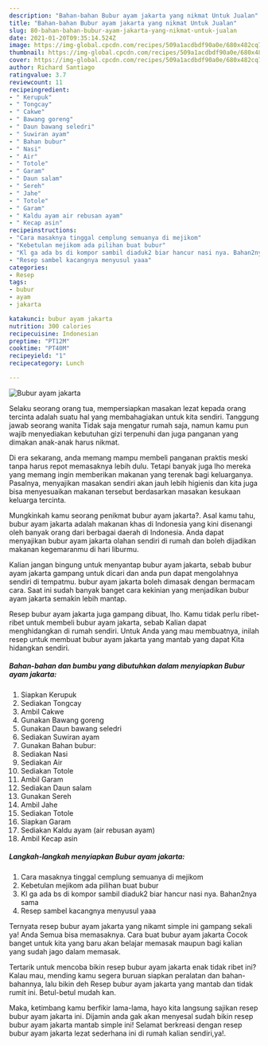 ```yaml
---
description: "Bahan-bahan Bubur ayam jakarta yang nikmat Untuk Jualan"
title: "Bahan-bahan Bubur ayam jakarta yang nikmat Untuk Jualan"
slug: 80-bahan-bahan-bubur-ayam-jakarta-yang-nikmat-untuk-jualan
date: 2021-01-20T09:35:14.524Z
image: https://img-global.cpcdn.com/recipes/509a1acdbdf90a0e/680x482cq70/bubur-ayam-jakarta-foto-resep-utama.jpg
thumbnail: https://img-global.cpcdn.com/recipes/509a1acdbdf90a0e/680x482cq70/bubur-ayam-jakarta-foto-resep-utama.jpg
cover: https://img-global.cpcdn.com/recipes/509a1acdbdf90a0e/680x482cq70/bubur-ayam-jakarta-foto-resep-utama.jpg
author: Richard Santiago
ratingvalue: 3.7
reviewcount: 11
recipeingredient:
- " Kerupuk"
- " Tongcay"
- " Cakwe"
- " Bawang goreng"
- " Daun bawang seledri"
- " Suwiran ayam"
- " Bahan bubur"
- " Nasi"
- " Air"
- " Totole"
- " Garam"
- " Daun salam"
- " Sereh"
- " Jahe"
- " Totole"
- " Garam"
- " Kaldu ayam air rebusan ayam"
- " Kecap asin"
recipeinstructions:
- "Cara masaknya tinggal cemplung semuanya di mejikom"
- "Kebetulan mejikom ada pilihan buat bubur"
- "Kl ga ada bs di kompor sambil diaduk2 biar hancur nasi nya. Bahan2nya sama"
- "Resep sambel kacangnya menyusul yaaa"
categories:
- Resep
tags:
- bubur
- ayam
- jakarta

katakunci: bubur ayam jakarta 
nutrition: 300 calories
recipecuisine: Indonesian
preptime: "PT12M"
cooktime: "PT40M"
recipeyield: "1"
recipecategory: Lunch

---
```



![Bubur ayam jakarta](https://img-global.cpcdn.com/recipes/509a1acdbdf90a0e/680x482cq70/bubur-ayam-jakarta-foto-resep-utama.jpg)

Selaku seorang orang tua, mempersiapkan masakan lezat kepada orang tercinta adalah suatu hal yang membahagiakan untuk kita sendiri. Tanggung jawab seorang  wanita Tidak saja mengatur rumah saja, namun kamu pun wajib menyediakan kebutuhan gizi terpenuhi dan juga panganan yang dimakan anak-anak harus nikmat.

Di era  sekarang, anda memang mampu membeli panganan praktis meski tanpa harus repot memasaknya lebih dulu. Tetapi banyak juga lho mereka yang memang ingin memberikan makanan yang terenak bagi keluarganya. Pasalnya, menyajikan masakan sendiri akan jauh lebih higienis dan kita juga bisa menyesuaikan makanan tersebut berdasarkan masakan kesukaan keluarga tercinta. 



Mungkinkah kamu seorang penikmat bubur ayam jakarta?. Asal kamu tahu, bubur ayam jakarta adalah makanan khas di Indonesia yang kini disenangi oleh banyak orang dari berbagai daerah di Indonesia. Anda dapat menyajikan bubur ayam jakarta olahan sendiri di rumah dan boleh dijadikan makanan kegemaranmu di hari liburmu.

Kalian jangan bingung untuk menyantap bubur ayam jakarta, sebab bubur ayam jakarta gampang untuk dicari dan anda pun dapat mengolahnya sendiri di tempatmu. bubur ayam jakarta boleh dimasak dengan bermacam cara. Saat ini sudah banyak banget cara kekinian yang menjadikan bubur ayam jakarta semakin lebih mantap.

Resep bubur ayam jakarta juga gampang dibuat, lho. Kamu tidak perlu ribet-ribet untuk membeli bubur ayam jakarta, sebab Kalian dapat menghidangkan di rumah sendiri. Untuk Anda yang mau membuatnya, inilah resep untuk membuat bubur ayam jakarta yang mantab yang dapat Kita hidangkan sendiri.

<!--inarticleads1-->

##### Bahan-bahan dan bumbu yang dibutuhkan dalam menyiapkan Bubur ayam jakarta:

1. Siapkan  Kerupuk
1. Sediakan  Tongcay
1. Ambil  Cakwe
1. Gunakan  Bawang goreng
1. Gunakan  Daun bawang seledri
1. Sediakan  Suwiran ayam
1. Gunakan  Bahan bubur:
1. Sediakan  Nasi
1. Sediakan  Air
1. Sediakan  Totole
1. Ambil  Garam
1. Sediakan  Daun salam
1. Gunakan  Sereh
1. Ambil  Jahe
1. Sediakan  Totole
1. Siapkan  Garam
1. Sediakan  Kaldu ayam (air rebusan ayam)
1. Ambil  Kecap asin




<!--inarticleads2-->

##### Langkah-langkah menyiapkan Bubur ayam jakarta:

1. Cara masaknya tinggal cemplung semuanya di mejikom
1. Kebetulan mejikom ada pilihan buat bubur
1. Kl ga ada bs di kompor sambil diaduk2 biar hancur nasi nya. Bahan2nya sama
1. Resep sambel kacangnya menyusul yaaa




Ternyata resep bubur ayam jakarta yang nikamt simple ini gampang sekali ya! Anda Semua bisa memasaknya. Cara buat bubur ayam jakarta Cocok banget untuk kita yang baru akan belajar memasak maupun bagi kalian yang sudah jago dalam memasak.

Tertarik untuk mencoba bikin resep bubur ayam jakarta enak tidak ribet ini? Kalau mau, mending kamu segera buruan siapkan peralatan dan bahan-bahannya, lalu bikin deh Resep bubur ayam jakarta yang mantab dan tidak rumit ini. Betul-betul mudah kan. 

Maka, ketimbang kamu berfikir lama-lama, hayo kita langsung sajikan resep bubur ayam jakarta ini. Dijamin anda gak akan menyesal sudah bikin resep bubur ayam jakarta mantab simple ini! Selamat berkreasi dengan resep bubur ayam jakarta lezat sederhana ini di rumah kalian sendiri,ya!.

